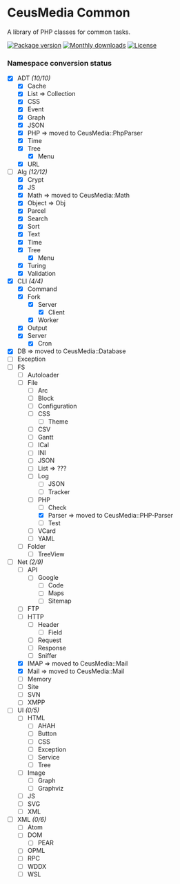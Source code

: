 # CeusMedia Common

A library of PHP classes for common tasks.

[![Package version](http://img.shields.io/packagist/v/ceus-media/common.svg?style=flat-square)](https://packagist.org/packages/ceus-media/common)
[![Monthly downloads](http://img.shields.io/packagist/dt/ceus-media/common.svg?style=flat-square)](https://packagist.org/packages/ceus-media/common)
[![License](https://img.shields.io/packagist/l/ceus-media/common.svg?style=flat-square)](https://packagist.org/packages/ceus-media/common)



### Namespace conversion status

- [x] ADT *(10/10)*
	- [x] Cache
	- [x] List => Collection
	- [x] CSS
	- [x] Event
	- [x] Graph
	- [x] JSON
	- [x] PHP => moved to CeusMedia::PhpParser
	- [x] Time
	- [x] Tree
		- [x] Menu
	- [x] URL
- [ ] Alg *(12/12)*
	- [x] Crypt
	- [x] JS
	- [x] Math => moved to CeusMedia::Math
	- [x] Object => Obj
	- [x] Parcel
	- [x] Search
	- [x] Sort
	- [x] Text
	- [x] Time
	- [x] Tree
		- [x] Menu
	- [x] Turing
	- [x] Validation
- [x] CLI  *(4/4)*
	- [x] Command
	- [x] Fork
		- [x] Server
			- [x] Client
		- [x] Worker
	- [x] Output
	- [x] Server
		- [x] Cron
- [x] DB => moved to CeusMedia::Database
- [ ] Exception
- [ ] FS
	- [ ] Autoloader
	- [ ] File
		- [ ] Arc
		- [ ] Block
		- [ ] Configuration
		- [ ] CSS
			- [ ] Theme
		- [ ] CSV
		- [ ] Gantt
		- [ ] ICal
		- [ ] INI
		- [ ] JSON
		- [ ] List => ???
		- [ ] Log
			- [ ] JSON
			- [ ] Tracker
		- [ ] PHP
			- [ ] Check
			- [x] Parser => moved to CeusMedia::PHP-Parser
			- [ ] Test
		- [ ] VCard
		- [ ] YAML
	- [ ] Folder
		- [ ] TreeView
- [ ] Net *(2/9)*
	- [ ] API
		- [ ] Google
			- [ ] Code
			- [ ] Maps
			- [ ] Sitemap
	- [ ] FTP
	- [ ] HTTP
		- [ ] Header
			- [ ] Field
		- [ ] Request
		- [ ] Response
		- [ ] Sniffer
	- [x] IMAP => moved to CeusMedia::Mail
	- [x] Mail => moved to CeusMedia::Mail
	- [ ] Memory
	- [ ] Site
	- [ ] SVN
	- [ ] XMPP
- [ ] UI *(0/5)*
	- [ ] HTML
		- [ ] AHAH
		- [ ] Button
		- [ ] CSS
		- [ ] Exception
		- [ ] Service
		- [ ] Tree
	- [ ] Image
		- [ ] Graph
		- [ ] Graphviz
	- [ ] JS
	- [ ] SVG
	- [ ] XML
- [ ] XML *(0/6)*
	- [ ] Atom
	- [ ] DOM
		- [ ] PEAR
	- [ ] OPML
	- [ ] RPC
	- [ ] WDDX
	- [ ] WSL
